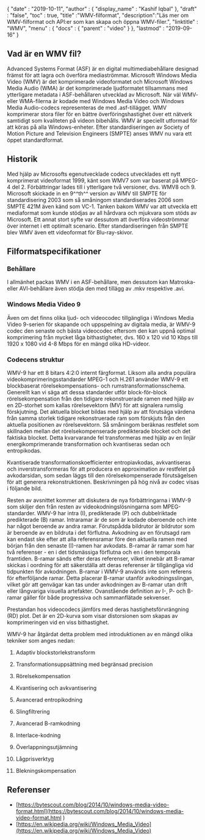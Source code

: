{
  "date" : "2019-10-11",
  "author" : {
    "display_name" : "Kashif Iqbal"
},
  "draft" : "false",
  "toc" : true,
  "title" :"WMV-filformat",
  "description":"Läs mer om WMV-filformat och API:er som kan skapa och öppna WMV-filer.",
  "linktitle" : "WMV",
  "menu" : {
    "docs" : {
      "parent" : "video"
}
},
  "lastmod" : "2019-09-16"
}

## Vad är en WMV fil?

Advanced Systems Format (ASF) är en digital multimediabehållare designad främst för att lagra och överföra mediaströmmar. Microsoft Windows Media Video (WMV) är det komprimerade videoformatet och Microsoft Windows Media Audio (WMA) är det komprimerade ljudformatet tillsammans med ytterligare metadata i ASF-behållaren utvecklad av Microsoft. När väl WMV- eller WMA-filerna är kodade med Windows Media Video och Windows Media Audio-codecs representeras de med .asf-tillägget. WMV komprimerar stora filer för en bättre överföringshastighet över ett nätverk samtidigt som kvaliteten på videon bibehålls. WMV är speciellt utformad för att köras på alla Windows-enheter. Efter standardiseringen av Society of Motion Picture and Television Engineers (SMPTE) anses WMV nu vara ett öppet standardformat.

## Historik ##

Med hjälp av Microsofts egenutvecklade codecs utvecklades ett nytt komprimerat videoformat 1999, känt som WMV7 som var baserat på MPEG-4 del 2. Förbättringar lades till i ytterligare två versioner, dvs. WMV8 och 9. Microsoft skickade in en 9^^th^^ version av WMV till SMPTE för standardisering 2003 som så småningom standardiserades 2006 som SMPTE 421M även känd som VC-1. Tanken bakom WMV var att utveckla ett mediaformat som kunde stödjas av all hårdvara och mjukvara som stöds av Microsoft. Ett annat stort syfte var dessutom att överföra videoströmmar över internet i ett optimalt scenario. Efter standardiseringen från SMPTE blev WMV även ett videoformat för Blu-ray-skivor.

## Filformatspecifikationer

### Behållare

I allmänhet packas WMV i en ASF-behållare, men dessutom kan Matroska- eller AVI-behållare även stödja den med tillägg av .mkv respektive .avi.

### Windows Media Video 9

Även om det finns olika ljud- och videocodec tillgängliga i Windows Media Video 9-serien för skapande och uppspelning av digitala media, är WMV-9 codec den senaste och bästa videocodec eftersom den kan uppnå optimal komprimering från mycket låga bithastigheter, dvs. 160 x 120 vid 10 Kbps till 1920 x 1080 vid 4-8 Mbps för en mängd olika HD-videor.

### Codecens struktur

WMV-9 har ett 8 bitars 4:2:0 internt färgformat. Liksom alla andra populära videokomprimeringsstandarder MPEG-1 och H.261 använder WMV-9 ett blockbaserat rörelsekompensations- och rumstransformationsschema. Generellt kan vi säga att dessa standarder utför block-för-block rörelsekompensation från den tidigare rekonstruerade ramen med hjälp av en 2D-storhet som kallas rörelsevektorn (MV) för att signalera rumslig förskjutning. Det aktuella blocket bildas med hjälp av att förutsäga värdena från samma storlek tidigare rekonstruerade ram som förskjuts från den aktuella positionen av rörelsevektorn. Så småningom beräknas restfelet som skillnaden mellan det rörelsekompenserade predikterade blocket och det faktiska blocket. Detta kvarvarande fel transformeras med hjälp av en linjär energikomprimerande transformation och kvantiseras sedan och entropikodas.

Kvantiserade transformationskoefficienter entropiavkodas, avkvantiseras och inverstransformeras för att producera en approximation av restfelet på avkodarsidan, som sedan läggs till den rörelsekompenserade förutsägelsen för att generera rekonstruktionen. Beskrivningen på hög nivå av codec visas i följande bild.

Resten av avsnittet kommer att diskutera de nya förbättringarna i WMV-9 som skiljer den från resten av videokodningslösningarna som MPEG-standarder. WMV-9 har intra (I), predikterade (P) och dubbelriktade predikterade (B) ramar. Intraramar är de som är kodade oberoende och inte har något beroende av andra ramar. Förutspådda bildrutor är bildrutor som är beroende av en bildruta i det förflutna. Avkodning av en förutsagd ram kan endast ske efter att alla referensramar före den aktuella ramen med början från den senaste (I)-ramen har avkodats. B-ramar är ramar som har två referenser - en i det tidsmässiga förflutna och en i den temporala framtiden. B-ramar sänds efter deras referenser, vilket innebär att B-ramar skickas i oordning för att säkerställa att deras referenser är tillgängliga vid tidpunkten för avkodningen. B-ramar i WMV-9 används inte som referens för efterföljande ramar. Detta placerar B-ramar utanför avkodningsslingan, vilket gör att genvägar kan tas under avkodningen av B-ramar utan drift eller långvariga visuella artefakter. Ovanstående definition av I-, P- och B-ramar gäller för både progressiva och sammanflätade sekvenser.

Prestandan hos videocodecs jämförs med deras hastighetsförvrängning (RD) plot. Det är en 2D-kurva som visar distorsionen som skapas av komprimeringen vid en viss bithastighet.

WMV-9 har åtgärdat detta problem med introduktionen av en mängd olika tekniker som anges nedan:

1. Adaptiv blockstorlekstransform

2. Transformationsuppsättning med begränsad precision

3. Rörelsekompensation

4. Kvantisering och avkvantisering

5. Avancerad entropikodning

6. Slingfiltrering

7. Avancerad B-ramkodning

8. Interlace-kodning

9. Överlappningsutjämning

10. Lågprisverktyg

11. Blekningskompensation

## Referenser ##

* [https://bytescout.com/blog/2014/10/windows-media-video-format.html](https://bytescout.com/blog/2014/10/windows-media-video-format.html )
* [https://en.wikipedia.org/wiki/Windows_Media_Video](https://en.wikipedia.org/wiki/Windows_Media_Video)


